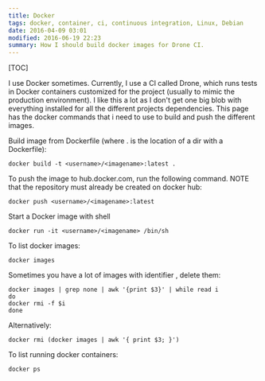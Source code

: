 ```yaml
---
title: Docker
tags: docker, container, ci, continuous integration, Linux, Debian
date: 2016-04-09 03:01
modified: 2016-06-19 22:23
summary: How I should build docker images for Drone CI.
---
```


[TOC]

I use Docker sometimes. Currently, I use a CI called Drone, which runs tests in Docker containers customized for the project (usually to mimic the production environment). I like this a lot as I don't get one big blob with everything installed for all the different projects dependencies. This page has the docker commands that i need to use to build and push the different images.


Build image from Dockerfile (where . is the location of a dir with a Dockerfile):

    docker build -t <username>/<imagename>:latest .

To push the image to hub.docker.com, run the following command. NOTE that the repository must already be created on docker hub:

    docker push <username>/<imagename>:latest

Start a Docker image with shell

    docker run -it <username>/<imagename> /bin/sh

To list docker images:

    docker images

Sometimes you have a lot of images with identifier <none>, delete them:

    docker images | grep none | awk '{print $3}' | while read i
    do
    docker rmi -f $i
    done

Alternatively:

    docker rmi (docker images | awk '{ print $3; }')

To list running docker containers:

    docker ps
